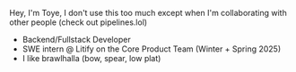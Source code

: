 Hey, I'm Toye, I don't use this too much except when I'm collaborating with other people (check out pipelines.lol)

* Backend/Fullstack Developer
* SWE intern @ Litify on the Core Product Team (Winter + Spring 2025)
* I like brawlhalla (bow, spear, low plat)
